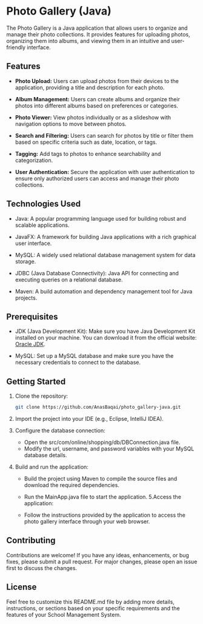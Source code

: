 # Photo Gallery (Java)

The Photo Gallery is a Java application that allows users to organize and manage their photo collections. It provides features for uploading photos, organizing them into albums, and viewing them in an intuitive and user-friendly interface.

## Features

- **Photo Upload:** Users can upload photos from their devices to the application, providing a title and description for each photo.

- **Album Management:** Users can create albums and organize their photos into different albums based on preferences or categories.

- **Photo Viewer:** View photos individually or as a slideshow with navigation options to move between photos.

- **Search and Filtering:** Users can search for photos by title or filter them based on specific criteria such as date, location, or tags.

- **Tagging:** Add tags to photos to enhance searchability and categorization.

- **User Authentication:** Secure the application with user authentication to ensure only authorized users can access and manage their photo collections.

## Technologies Used

- Java: A popular programming language used for building robust and scalable applications.

- JavaFX: A framework for building Java applications with a rich graphical user interface.

- MySQL: A widely used relational database management system for data storage.

- JDBC (Java Database Connectivity): Java API for connecting and executing queries on a relational database.

- Maven: A build automation and dependency management tool for Java projects.

## Prerequisites

- JDK (Java Development Kit): Make sure you have Java Development Kit installed on your machine. You can download it from the official website: [Oracle JDK](https://www.oracle.com/java/technologies/javase-jdk11-downloads.html).

- MySQL: Set up a MySQL database and make sure you have the necessary credentials to connect to the database.

## Getting Started

1. Clone the repository:

   ```bash
   git clone https://github.com/AnasBaqai/photo_gallery-java.git


2. Import the project into your IDE (e.g., Eclipse, IntelliJ IDEA).

3. Configure the database connection:

    - Open the src/com/online/shopping/db/DBConnection.java file.
    - Modify the url, username, and password variables with your MySQL database details.
4. Build and run the application:

    - Build the project using Maven to compile the source files and download the required dependencies.
    - Run the MainApp.java file to start the application.
5.Access the application:

    - Follow the instructions provided by the application to access the photo gallery interface through your web browser.

## Contributing

Contributions are welcome! If you have any ideas, enhancements, or bug fixes, please submit a pull request. For major changes, please open an issue first to discuss the changes.

## License

Feel free to customize this README.md file by adding more details, instructions, or sections based on your specific requirements and the features of your School Management System.



